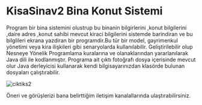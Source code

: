 # KisaSinav2 Bina Konut Sistemi 
Program bir bina sistemini olustrup bu binanin bilgirlerini ,konut bilgilerini ,daire adres ,konut sahibi mevcut kiraci bilgilerini sistemde barindiran
ve bu bilglileri ekrana yazdiran bir programdir.Bu tür bir model, gayrimenkul yönetimi veya kira ilişkileri gibi senaryolarda kullanılabilir.
Geliştirilebilir olup Nesneye Yönelik Programlama kuralarına ve olanaklarından yararlanılarak Java dili ile kodlanmıştır.
Programa ait çıktı fotoğrafı dosya içerisinde mevcut olur Java derleyicisi kullanarak kendi bilgisayarınızdan klasörde bulunan dosyaları çalıştırabilir.

![ciktiks2](https://github.com/1220505054/KisaSinav2/assets/127987708/190ea684-9378-43bb-a58a-e0625b1d7273)


Öneri ve görüşlerizi bana belirttiğim iletişim kanalallarında ulaştırabilirsiniz.
